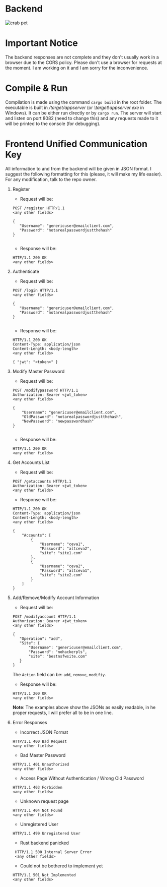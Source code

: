 # Backend

![crab pet](https://i.imgur.com/LbZJgmm.gif)

# Important Notice
The backend responses are not complete and they don't usually work in a browser due to the
CORS policy. Please don't use a browser for requests at the moment. I am working on it and
I am sorry for the inconvenience.

# Compile & Run

Compilation is made using the command `cargo build` in the root folder. The executable
is built in */target/appserver* (or *\target\appserver.exe* in Windows). It can be either
run directly or by `cargo run`.
The server will start and listen on port 8082 (need to change this) and any requests
made to it will be printed to the console (for debugging).

# Frontend Unified Communication Key

All information to and from the backend will be given in JSON format. I suggest the
following formatting for this (please, it will make my life easier). For any 
modification, talk to the repo owner.

1. Register
    - Request will be:
    ```
    POST /register HTTP/1.1
    <any other fields>
   
    {
       "Username": "genericuser@emailclient.com",
       "Password": "notarealpasswordjustthehash"
    }
               
    ```
    - Response will be:
    ```
    HTTP/1.1 200 OK
    <any other fields>
    ```

2. Authenticate
    - Request will be: 
    ```
    POST /login HTTP/1.1
    <any other fields>
     
    {
       "Username": "genericuser@emailclient.com",
       "Password": "notarealpasswordjustthehash"
    }
           
    ```
   - Response will be:
   ```
   HTTP/1.1 200 OK
   Content-Type: application/json
   Content-Length: <body-length>
   <any other fields>
   
   { "jwt": "<token>" }
   ```
  
2. Modify Master Password
    - Request will be: 
    ```
    POST /modifypassword HTTP/1.1
    Authorization: Bearer <jwt_token>
    <any other fields>
    
    {
        "Username": "genericuser@emailclient.com",
        "OldPassword": "notarealpasswordjustthehash",
        "NewPassword": "newpasswordhash"
    }
           
    ```
   - Response will be:
   ```
   HTTP/1.1 200 OK
   <any other fields>
   ```

3. Get Accounts List
    - Request will be:
    ```
    POST /getaccounts HTTP/1.1
    Authorization: Bearer <jwt_token>
    <any other fields>
    ```
    - Response will be:
    ```
    HTTP/1.1 200 OK
    Content-Type: application/json
    Content-Length: <body-length>
    <any other fields>
    
    {
        "Accounts": [
            {
                "Username": "ceva1",
                "Password": "altceva2",
                "site": "site1.com"
            },
            {
                "Username": "ceva2",
                "Password": "altceva1",
                "site": "site2.com"
            }
        ]
    }
    
    ```
   
4. Add/Remove/Modify Account Information
    - Request will be: 
    ```
   POST /modifyaccount HTTP/1.1
   Authorization: Bearer <jwt_token>
   <any other fields>
   
   {
       "Operation": "add",
       "Site": {
           "Username": "genericuser@emailclient.com",
           "Password": "nohackerpls",
           "site": "bestnsfwsite.com"
       }
   }
   ```
   The `Action` field can be: `add`, `remove`, `modifiy`.
   - Response will be: 
   ```
   HTTP/1.1 200 OK
   <any other fields>
   ```
   
    **Note**: The examples above show the JSONs as easily readable, in he proper
    requests, I will prefer all to be in one line.
    
5. Error Responses
    - Incorrect JSON Format 
    ```
    HTTP/1.1 400 Bad Request
    <any other fields>
    ```
   - Bad Master Password
    ```
    HTTP/1.1 401 Unauthorized 
    <any other fields>
    ```
    - Access Page Without Authentication / Wrong Old Password
    ```
    HTTP/1.1 403 Forbidden 
    <any other fields>
    ```
   - Unknown request page
   ```
   HTTP/1.1 404 Not Found
   <any other fields>
   ```
   - Unregistered User
   ```
   HTTP/1.1 499 Unregistered User
   ```
   - Rust backend panicked
   ```
    HTTP/1.1 500 Internal Server Error
    <any other fields>
   ```
    - Could not be bothered to implement yet
   ```
   HTTP/1.1 501 Not Implemented
   <any other fields>
   ```
   
